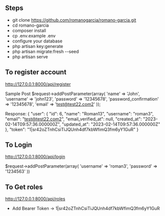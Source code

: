 ## Steps

- git clone https://github.com/romanogarcia/romano-garcia.git
- cd romano-garcia
- composer install
- cp .env.example .env
- configure your database
- php artisan key:generate
- php artisan migrate:fresh --seed
- php artisan serve

## To register account
http://127.0.0.1:8000/api/register

Sample Post
$request->addPostParameter(array(
  'name' => 'John',
  'username' => 'john123',
  'password' => '12345678',
  'password_confirmation' => '12345678',
  'email' => 'test@test22.com2'
));

Response:
{
    "user": {
        "id": 6,
        "name": "Roman13",
        "username": "roman3",
        "email": "test@test22.com2",
        "email_verified_at": null,
        "created_at": "2023-02-14T09:57:36.000000Z",
        "updated_at": "2023-02-14T09:57:36.000000Z"
    },
    "token": "1|sr42oZTnhCsiTiJQUnh4df7kbWfimQ3fm6yY1GuR"
}

## To Login
http://127.0.0.1:8000/api/login

$request->addPostParameter(array(
  'username' => 'roman3',
  'password' => '1234563'
))

## To Get roles
http://127.0.0.1:8000/api/roles
- Add Bearer Token -> 1|sr42oZTnhCsiTiJQUnh4df7kbWfimQ3fm6yY1GuR

